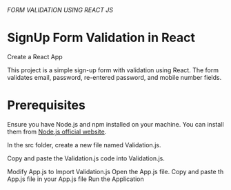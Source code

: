 
*FORM VALIDATION USING REACT JS*
# SignUp Form Validation in React
Create a React App

This project is a simple sign-up form with validation using React. 
The form validates email, password, re-entered password, and mobile number fields.


# Prerequisites
Ensure you have Node.js and npm installed on your machine. You can install them from [Node.js official website](https://nodejs.org/).

In the src folder, create a new file named Validation.js.

Copy and paste the Validation.js code into Validation.js.

Modify App.js to Import Validation.js
Open the App.js file.
Copy and paste th App.js file in your App.js file
Run the Application



